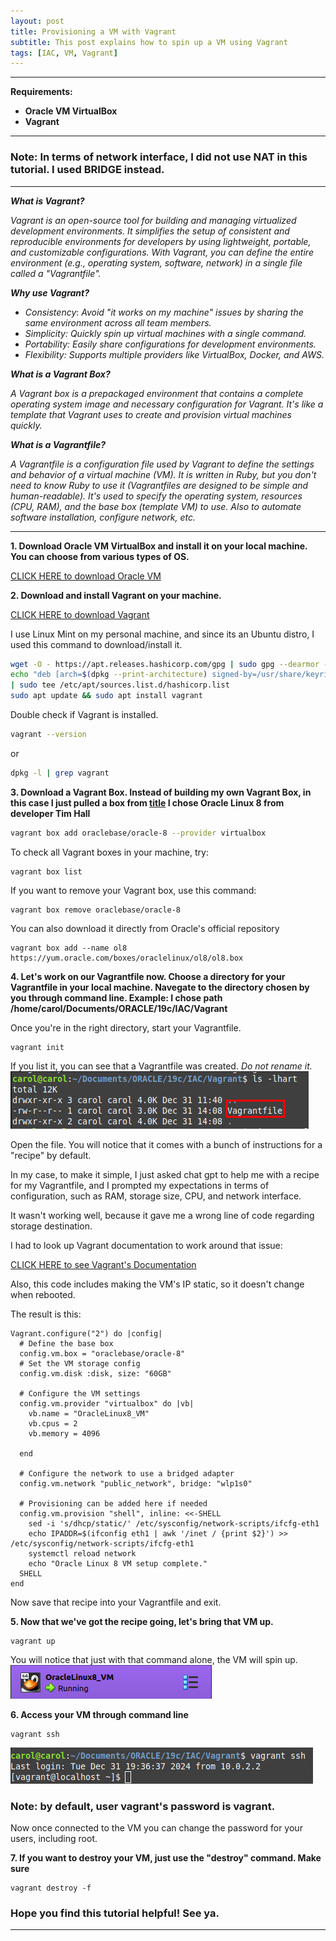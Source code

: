 ```yaml
---
layout: post
title: Provisioning a VM with Vagrant
subtitle: This post explains how to spin up a VM using Vagrant
tags: [IAC, VM, Vagrant]
---
```


---

**Requirements:**
- **Oracle VM VirtualBox**
- **Vagrant** 

---

### Note: In terms of network interface, I did not use NAT in this tutorial. I used BRIDGE instead.


---

***What is Vagrant?***

*Vagrant is an open-source tool for building and managing virtualized development environments. It simplifies the setup of consistent and reproducible environments for developers by using lightweight, portable, and customizable configurations. With Vagrant, you can define the entire environment (e.g., operating system, software, network) in a single file called a "Vagrantfile".*

***Why use Vagrant?***

- *Consistency*: *Avoid "it works on my machine" issues by sharing the same environment across all team members.*
- *Simplicity: Quickly spin up virtual machines with a single command.*
- *Portability: Easily share configurations for development environments.*
- *Flexibility: Supports multiple providers like VirtualBox, Docker, and AWS.*

***What is a Vagrant Box?***

*A Vagrant box is a prepackaged environment that contains a complete operating system image and necessary configuration for Vagrant. It's like a template that Vagrant uses to create and provision virtual machines quickly.*

***What is a Vagrantfile?***

*A Vagrantfile is a configuration file used by Vagrant to define the settings and behavior of a virtual machine (VM). It is written in Ruby, but you don't need to know Ruby to use it (Vagrantfiles are designed to be simple and human-readable).
It's used to specify the operating system, resources (CPU, RAM), and the base box (template VM) to use. Also to automate software installation, configure network, etc.*

---

**1. Download Oracle VM VirtualBox and install it on your local machine. You can choose from various types of OS.**

[CLICK HERE to download Oracle VM](https://www.virtualbox.org/wiki/Downloads)

**2. Download and install Vagrant on your machine.**

[CLICK HERE to download Vagrant](https://developer.hashicorp.com/vagrant/install#linux)


I use Linux Mint on my personal machine, and since its an Ubuntu distro, I used this command to download/install it.

```sh
wget -O - https://apt.releases.hashicorp.com/gpg | sudo gpg --dearmor -o /usr/share/keyrings/hashicorp-archive-keyring.gpg
echo "deb [arch=$(dpkg --print-architecture) signed-by=/usr/share/keyrings/hashicorp-archive-keyring.gpg] https://apt.releases.hashicorp.com $(lsb_release -cs) main"
| sudo tee /etc/apt/sources.list.d/hashicorp.list
sudo apt update && sudo apt install vagrant
```

Double check if Vagrant is installed. 

```sh
vagrant --version
```
or

```sh
dpkg -l | grep vagrant
```

**3. Download a Vagrant Box. Instead of building my own Vagrant Box, in this case I just pulled a box from [title](https://portal.cloud.hashicorp.com/vagrant/discover) 
   I chose Oracle Linux 8 from developer Tim Hall**
   
```sh
vagrant box add oraclebase/oracle-8 --provider virtualbox
```

To check all Vagrant boxes in your machine, try:

```
vagrant box list
```

If you want to remove your Vagrant box, use this command:

```
vagrant box remove oraclebase/oracle-8
```

You can also download it directly from Oracle's official repository

```
vagrant box add --name ol8 https://yum.oracle.com/boxes/oraclelinux/ol8/ol8.box
```

**4. Let's work on our Vagrantfile now. Choose a directory for your Vagrantfile in your local machine. Navegate to the directory chosen by you through command line. 
Example: I chose path /home/carol/Documents/ORACLE/19c/IAC/Vagrant**

Once you're in the right directory, start your Vagrantfile.

```
vagrant init
```

If you list it, you can see that a Vagrantfile was created. *Do not rename it.*
![](../assets/picture_1.png)

Open the file. You will notice that it comes with a bunch of instructions for a "recipe" by default. 

In my case,  to make it simple, I just asked chat gpt to help me with a recipe for my Vagrantfile, and I prompted my expectations in terms of configuration, such as RAM, storage size, CPU, and network interface. 

It wasn't working well, because it gave me a wrong line of code regarding storage destination. 

I had to look up Vagrant documentation to work around that issue:

[CLICK HERE to see Vagrant's Documentation](https://developer.hashicorp.com/vagrant/docs/disks/usage)

Also, this code includes making the VM's IP static, so it doesn't change when rebooted.

The result is this:
```
Vagrant.configure("2") do |config|
  # Define the base box
  config.vm.box = "oraclebase/oracle-8"
  # Set the VM storage config
  config.vm.disk :disk, size: "60GB"

  # Configure the VM settings
  config.vm.provider "virtualbox" do |vb|
    vb.name = "OracleLinux8_VM"
    vb.cpus = 2
    vb.memory = 4096

  end

  # Configure the network to use a bridged adapter
  config.vm.network "public_network", bridge: "wlp1s0" 

  # Provisioning can be added here if needed
  config.vm.provision "shell", inline: <<-SHELL
    sed -i 's/dhcp/static/' /etc/sysconfig/network-scripts/ifcfg-eth1
    echo IPADDR=$(ifconfig eth1 | awk '/inet / {print $2}') >>  /etc/sysconfig/network-scripts/ifcfg-eth1
    systemctl reload network
    echo "Oracle Linux 8 VM setup complete."
  SHELL
end
```

Now save that recipe into your Vagrantfile and exit. 

**5. Now that we've got the recipe going, let's bring that VM up.**

```
vagrant up
```

You will notice that just with that command alone, the VM will spin up.
![](../assets/picture_2.png)

**6. Access your VM through command line**

```
vagrant ssh
```
![](../assets/picture_3.png)

### Note: by default, user vagrant's password is vagrant. 

Now once connected to the VM you can change the password for your users, including root.

**7. If you want to destroy your VM, just use the "destroy" command. Make sure**

```
vagrant destroy -f
```

### Hope you find this tutorial helpful! See ya.

---
